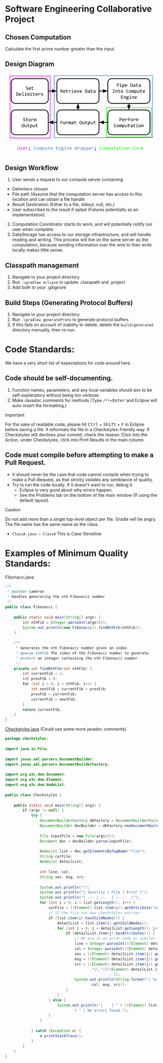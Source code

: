 # Software Engineering Collaborative Project

## Chosen Computation
Calculate the first prime number greater than the input.
## Design Diagram
<picture>
  <source media="(prefers-color-scheme: dark)" srcset="Systems%20Diagram%20(Dark).png">
  <img alt="Shows the system design diagram." src="Systems%20Diagram%20(Light).png">
</picture>

## Design Workflow
1. User sends a request to our compute server containing
 - Delimiters chosen
 - File path (Assume that the computation server has access to this location and can obtain a file handle
 - Result Destination (Either to a file, stdout, null, etc.)
 - User subscribes to the result if opted (Futures potentially as an implementation)
2. Computation Coordinator starts its work, and will potentially notify our user when complete.
3. DataStorage has access to our storage infrastructure, and will handle reading and writing. This process will live on the same server as the computation, because sending information over the wire to then write locally makes little sense.
   

## Classpath management
1. Navigate to your project directory
2. Run `.\gradlew eclipse` to update .classpath and .project
3. Add both to your .gitignore

## Build Steps (Generating Protocol Buffers)
1. Navigate to your project directory
2. Run `.\gradlew generateProto` to generate protocol buffers
3. If this fails on account of inability to delete, delete the `build/generated` directory manually, then re-run.

# Code Standards:
We have a very short list of expectations for code around here.
## Code should be self-documenting.
1. Function names, parameters, and any local variables should aim to be self-explanatory without being too verbose.
2. Make Javadoc comments for methods (Type `/**`+<kbd>Enter</kbd> and Eclipse will auto-insert the formatting.)
> [!IMPORTANT]
> For the sake of readable code, please hit <kbd>Ctrl</kbd> + <kbd>Shift</kbd> + <kbd>F</kbd> in Eclipse before saving a file. It reformats the file in a Checkstyles-friendly way.
> If Checkstyles still declines your commit, check the reason: Click into the Action, under Checkstyles, click into Print Results in the main column.
## Code must compile before attempting to make a Pull Request.
- It should never be the case that code cannot compile when trying to make a Pull-Request, as that strictly violates any semblance of quality.
- Try to run the code locally. If it doesn't want to run, debug it.
  - Eclipse is very good about why errors happen.
  - See the Problems tab on the bottom of the main window (If using the default layout).
> [!CAUTION]
> Do not add more than a single top-level object per file. Gradle will be angry.
> The file name has the same name as the class.
> - `ClassA.java → ClassA`
> This is Case-Sensitive

# Examples of Minimum Quality Standards:
Fibonacci.java
```java
/**
 * @author cameron
 * Handles generating the nth Fibonacci number
 */
public class Fibonacci {

	public static void main(String[] args) {
		int nthFib = Integer.parseInt(args[0]);
		System.out.println(new Fibonacci().findNthFib(nthFib));
	}

	/**
	 * Generates the nth Fibonacci number given an index.
	 * @param nthFib The index of the Fibonacci number to generate.
	 * @return an integer containing the nth Fibonacci number.
	 */
	private int findNthFib(int nthFib) {
		int currentFib = 1;
		int prevFib = 0;
		for (int i = 0; i < nthFib; i++) {
			int nextFib = currentFib + prevFib;
			prevFib = currentFib;
			currentFib = nextFib;
		}
		return currentFib;
	}
}

```
[Checkstyles.java](https://github.com/Mario64iscool2/SE-Collab-Project/blob/main/src/checkstyles/Checkstyles.java) (Could use some more javadoc comments)
```java
package checkstyles;

import java.io.File;

import javax.xml.parsers.DocumentBuilder;
import javax.xml.parsers.DocumentBuilderFactory;

import org.w3c.dom.Document;
import org.w3c.dom.Element;
import org.w3c.dom.NodeList;

public class Checkstyles {

	public static void main(String[] args) {
		if (args != null) {
			try {
				DocumentBuilderFactory dbFactory = DocumentBuilderFactory.newInstance();
				DocumentBuilder docBuilder = dbFactory.newDocumentBuilder();

				File inputFile = new File(args[0]);
				Document doc = docBuilder.parse(inputFile);

				NodeList list = doc.getElementsByTagName("file");
				String curFile;
				NodeList detailList;

				int line, col;
				String sev, msg, src;

				System.out.println("");
				System.out.println("| Severity | File | Error |");
				System.out.println("| --- | ---  | :---   |");
				for (int i = 0; i < list.getLength(); i++) {
					curFile = ((Element) list.item(i)).getAttribute("name").split("/./")[1];
					// If the file has any checkstyles entries
					if (list.item(i).hasChildNodes()) {
						detailList = list.item(i).getChildNodes();
						for (int j = 0; j < detailList.getLength(); j++) {
							if (detailList.item(j).hasAttributes()) {
								// We are in an error node or similar.
								line = Integer.parseInt(((Element) detailList.item(j)).getAttribute("line"));
								col = Integer.parseInt(((Element) detailList.item(j)).getAttribute("column"));
								sev = ((Element) detailList.item(j)).getAttribute("severity");
								msg = ((Element) detailList.item(j)).getAttribute("message");
								src = ((Element) detailList.item(j)).getAttribute("source").split(
										"\\.")[((Element) detailList.item(j)).getAttribute("source").split("\\.").length
												- 1];
								System.out.println(String.format("| %s | %s | [%d,%d] %s <%s> |", sev, curFile, line,
										col, msg, src));
							}
						}
					} else {
						System.out.println("|    | " + ((Element) list.item(i)).getAttribute("name").split("/./")[1]
								+ " | No errors found.");
					}
				}

			} catch (Exception e) {
				e.printStackTrace();
			}
		}
	}
}
```
